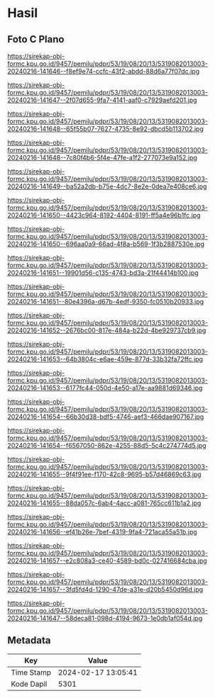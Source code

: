 # Hasil

## Foto C Plano

https://sirekap-obj-formc.kpu.go.id/9457/pemilu/pdpr/53/19/08/20/13/5319082013003-20240216-141646--f8ef9e74-ccfc-43f2-abdd-88d6a77f07dc.jpg

https://sirekap-obj-formc.kpu.go.id/9457/pemilu/pdpr/53/19/08/20/13/5319082013003-20240216-141647--2f07d655-9fa7-4141-aaf0-c7929aefd201.jpg

https://sirekap-obj-formc.kpu.go.id/9457/pemilu/pdpr/53/19/08/20/13/5319082013003-20240216-141648--65f55b07-7627-4735-8e92-dbcd5b113702.jpg

https://sirekap-obj-formc.kpu.go.id/9457/pemilu/pdpr/53/19/08/20/13/5319082013003-20240216-141648--7c80f4b6-5f4e-47fe-a1f2-277073e9a152.jpg

https://sirekap-obj-formc.kpu.go.id/9457/pemilu/pdpr/53/19/08/20/13/5319082013003-20240216-141649--ba52a2db-b75e-4dc7-8e2e-0dea7e408ce6.jpg

https://sirekap-obj-formc.kpu.go.id/9457/pemilu/pdpr/53/19/08/20/13/5319082013003-20240216-141650--4423c964-8192-4404-8191-ff5a4e96b1fc.jpg

https://sirekap-obj-formc.kpu.go.id/9457/pemilu/pdpr/53/19/08/20/13/5319082013003-20240216-141650--696aa0a9-66ad-4f8a-b569-1f3b2887530e.jpg

https://sirekap-obj-formc.kpu.go.id/9457/pemilu/pdpr/53/19/08/20/13/5319082013003-20240216-141651--19901d56-c135-4743-bd3a-21f44414b100.jpg

https://sirekap-obj-formc.kpu.go.id/9457/pemilu/pdpr/53/19/08/20/13/5319082013003-20240216-141651--80e4396a-d67b-4edf-9350-fc0510b20933.jpg

https://sirekap-obj-formc.kpu.go.id/9457/pemilu/pdpr/53/19/08/20/13/5319082013003-20240216-141652--2676bc00-817e-484a-b22d-4be929737cb9.jpg

https://sirekap-obj-formc.kpu.go.id/9457/pemilu/pdpr/53/19/08/20/13/5319082013003-20240216-141653--64b3804c-e6ae-459e-877d-33b32fa72ffc.jpg

https://sirekap-obj-formc.kpu.go.id/9457/pemilu/pdpr/53/19/08/20/13/5319082013003-20240216-141653--6177fc44-050d-4e50-a17e-aa9881d69346.jpg

https://sirekap-obj-formc.kpu.go.id/9457/pemilu/pdpr/53/19/08/20/13/5319082013003-20240216-141654--66b30d38-bdf5-4746-aef3-466dae907167.jpg

https://sirekap-obj-formc.kpu.go.id/9457/pemilu/pdpr/53/19/08/20/13/5319082013003-20240216-141654--f6567050-862e-4255-88d5-5c4c274774d5.jpg

https://sirekap-obj-formc.kpu.go.id/9457/pemilu/pdpr/53/19/08/20/13/5319082013003-20240216-141655--9f4f91ee-f170-42c8-9695-b57d46869c63.jpg

https://sirekap-obj-formc.kpu.go.id/9457/pemilu/pdpr/53/19/08/20/13/5319082013003-20240216-141655--88da057c-6ab4-4acc-a081-765cc611b1a2.jpg

https://sirekap-obj-formc.kpu.go.id/9457/pemilu/pdpr/53/19/08/20/13/5319082013003-20240216-141656--ef41b26e-7bef-4319-9fa4-721aca55a51b.jpg

https://sirekap-obj-formc.kpu.go.id/9457/pemilu/pdpr/53/19/08/20/13/5319082013003-20240216-141657--e2c808a3-ce40-4589-bd0c-027416684cba.jpg

https://sirekap-obj-formc.kpu.go.id/9457/pemilu/pdpr/53/19/08/20/13/5319082013003-20240216-141657--3fd5fd4d-1290-47de-a31e-d20b5450d96d.jpg

https://sirekap-obj-formc.kpu.go.id/9457/pemilu/pdpr/53/19/08/20/13/5319082013003-20240216-141647--58deca81-098d-4194-9673-1e0db1af054d.jpg


## Metadata

| Key        | Value               |
| ---------- | ------------------- |
| Time Stamp | 2024-02-17 13:05:41 |
| Kode Dapil | 5301                |



